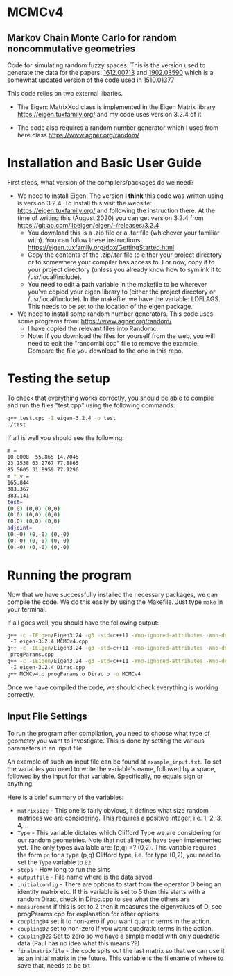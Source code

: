# MCMCv4
## Markov Chain Monte Carlo for random noncommutative geometries
Code for simulating random fuzzy spaces. This is the version used to generate the data for the papers: [1612.00713](https://arxiv.org/abs/1612.00713) and [1902.03590](https://arxiv.org/abs/1902.03590) which is a somewhat updated version of the code used in [1510.01377](https://arxiv.org/abs/1510.01377)

This code relies on two external libaries.
- The Eigen::MatrixXcd class is implemented in the Eigen Matrix library https://eigen.tuxfamily.org/ and my code uses version 3.2.4 of it.

- The code also requires a random number generator which I used from here class https://www.agner.org/random/


# Installation and Basic User Guide

First steps, what version of the compilers/packages do we need?
  - We need to install Eigen. The version **I think** this code was written using is  version 3.2.4. To install this visit the website: https://eigen.tuxfamily.org/ and following the instruction there. At the time of writing this (August 2020) you can get version 3.2.4 from https://gitlab.com/libeigen/eigen/-/releases/3.2.4  
    - You download this is a .zip file or a .tar file (whichever your familiar with). You can follow these instructions: https://eigen.tuxfamily.org/dox/GettingStarted.html
    - Copy the contents of the .zip/.tar file to either your project directory or to somewhere your compiler has access to. For now, copy it to your project directory (unless you already know how to symlink it to /usr/local/include).
    - You need to edit a path variable in the makefile to be wherever you've copied your eigen library to (either the project directory or /usr/local/include). In the makefile, we have the variable: LDFLAGS. This needs to be set to the location of the eigen package.
  - We need to install some random number generators. This code uses some programs from: https://www.agner.org/random/
    - I have copied the relevant files into Randomc.
    - Note: If you download the files for yourself from the web, you will need to edit the "rancombi.cpp" file to remove the example. Compare the file you download to the one in this repo.


# Testing the setup
To check that everything works correctly, you should be able to compile and run the files "test.cpp" using the following commands:
```bash
g++ test.cpp -I eigen-3.2.4 -o test
./test
```

If all is well you should see the following:
```bash
m =
10.0008  55.865 14.7045
23.1538 63.2767 77.8865
85.5605 31.8959 77.9296
m * v =
165.844
383.367
383.141
test=
(0,0) (0,0) (0,0)
(0,0) (0,0) (0,0)
(0,0) (0,0) (0,0)
adjoint=
(0,-0) (0,-0) (0,-0)
(0,-0) (0,-0) (0,-0)
(0,-0) (0,-0) (0,-0)
```
# Running the program
Now that we have successfully installed the necessary packages, we can compile the code.
We do this easily by using the Makefile. Just type ```make``` in your terminal.

If all goes well, you should have the following output:
```bash
g++ -c -IEigen/Eigen3.24 -g3 -std=c++11 -Wno-ignored-attributes -Wno-deprecated-declarations -IEigen/Eigen3.24
 -I eigen-3.2.4 MCMCv4.cpp
g++ -c -IEigen/Eigen3.24 -g3 -std=c++11 -Wno-ignored-attributes -Wno-deprecated-declarations -IEigen/Eigen3.24
 progParams.cpp
g++ -c -IEigen/Eigen3.24 -g3 -std=c++11 -Wno-ignored-attributes -Wno-deprecated-declarations -IEigen/Eigen3.24
 -I eigen-3.2.4 Dirac.cpp
g++ MCMCv4.o progParams.o Dirac.o -o MCMCv4
```

Once we have compiled the code, we should check everything is working correctly.


## Input File Settings
To run the program after compilation, you need to choose what type of geometry you want to investigate. This is done by setting the various parameters in an input file.

An example of such an input file can be found at ```example_input.txt```. To set the variables you need to write the variable's name, followed by a space, followed by the input for that variable. Specifically, no equals sign or anything.

Here is a brief summary of the variables:
- ```matrixsize``` - This one is fairly obvious, it defines what size random matrices we are considering. This requires a positive integer, i.e. 1, 2, 3, 4,...
- ```Type``` - This variable dictates which Clifford Type we are considering for our random geometries. Note that not all types have been implemented yet. The only types available are: (p,q) =? (0,2). This variable requires the form ```pq``` for a type (p,q) Clifford type, i.e. for type (0,2), you need to set the ```Type``` variable to ```02```.
- ```steps``` - How long to run the sims
- ```outputfile``` - File name where is the data saved
- ```initialconfig``` -  There are options to start from the operator D being an identity matrix etc. If this variable is set to 5 then this starts with a random Dirac, check in Dirac.cpp to see what the others are
- ```measurement```  if this is set to 2 then it measures the eigenvalues of D, see progParams.cpp for explanation for other options
- ```couplingD4``` set it to non-zero if you want quartic terms in the action.
- ```couplingD2``` set to non-zero if you want quadratic terms in the action.
- ```couplingD22``` Set to zero so we have a simple model with only quadratic data (Paul has no idea what this means ??)
- ```finalmatrixfile``` - the code spits out the last matrix so that we can use it as an initial matrix in the future. This variable is the filename of where to save that, needs to be txt
